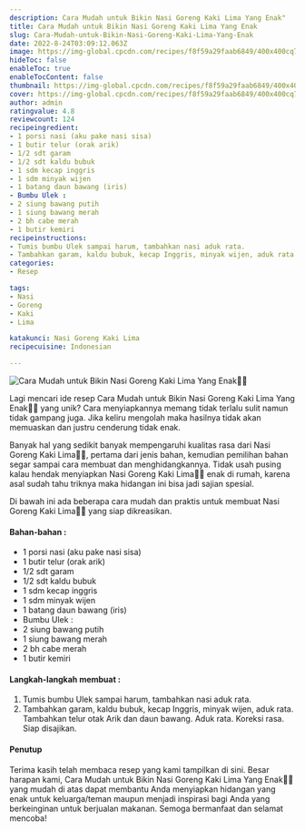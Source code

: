 ```yaml
---
description: Cara Mudah untuk Bikin Nasi Goreng Kaki Lima Yang Enak"
title: Cara Mudah untuk Bikin Nasi Goreng Kaki Lima Yang Enak
slug: Cara-Mudah-untuk-Bikin-Nasi-Goreng-Kaki-Lima-Yang-Enak
date: 2022-8-24T03:09:12.063Z
image: https://img-global.cpcdn.com/recipes/f8f59a29faab6849/400x400cq70/photo.jpg
hideToc: false
enableToc: true
enableTocContent: false
thumbnail: https://img-global.cpcdn.com/recipes/f8f59a29faab6849/400x400cq70/photo.jpg
cover: https://img-global.cpcdn.com/recipes/f8f59a29faab6849/400x400cq70/photo.jpg
author: admin
ratingvalue: 4.8
reviewcount: 124
recipeingredient:
- 1 porsi nasi (aku pake nasi sisa)
- 1 butir telur (orak arik)
- 1/2 sdt garam
- 1/2 sdt kaldu bubuk
- 1 sdm kecap inggris
- 1 sdm minyak wijen
- 1 batang daun bawang (iris)
- Bumbu Ulek :
- 2 siung bawang putih
- 1 siung bawang merah
- 2 bh cabe merah
- 1 butir kemiri
recipeinstructions:
- Tumis bumbu Ulek sampai harum, tambahkan nasi aduk rata.
- Tambahkan garam, kaldu bubuk, kecap Inggris, minyak wijen, aduk rata. Tambahkan telur otak Arik dan daun bawang. Aduk rata. Koreksi rasa. Siap disajikan.
categories:
- Resep

tags:
- Nasi
- Goreng
- Kaki
- Lima

katakunci: Nasi Goreng Kaki Lima
recipecuisine: Indonesian

---
```


![Cara Mudah untuk Bikin Nasi Goreng Kaki Lima Yang Enak👩‍🍳](https://img-global.cpcdn.com/recipes/f8f59a29faab6849/400x400cq70/photo.jpg)

Lagi mencari ide resep Cara Mudah untuk Bikin Nasi Goreng Kaki Lima Yang Enak👩‍🍳 yang unik? Cara menyiapkannya memang tidak terlalu sulit namun tidak gampang juga. Jika keliru mengolah maka hasilnya tidak akan memuaskan dan justru cenderung tidak enak.

Banyak hal yang sedikit banyak mempengaruhi kualitas rasa dari Nasi Goreng Kaki Lima👩‍🍳, pertama dari jenis bahan, kemudian pemilihan bahan segar sampai cara membuat dan menghidangkannya. Tidak usah pusing kalau hendak menyiapkan Nasi Goreng Kaki Lima👩‍🍳 enak di rumah, karena asal sudah tahu triknya maka hidangan ini bisa jadi sajian spesial.

Di bawah ini ada beberapa cara mudah dan praktis untuk membuat Nasi Goreng Kaki Lima👩‍🍳 yang siap dikreasikan.

<!--inarticleads1-->

#### Bahan-bahan :

- 1 porsi nasi (aku pake nasi sisa)
- 1 butir telur (orak arik)
- 1/2 sdt garam
- 1/2 sdt kaldu bubuk
- 1 sdm kecap inggris
- 1 sdm minyak wijen
- 1 batang daun bawang (iris)
- Bumbu Ulek :
- 2 siung bawang putih
- 1 siung bawang merah
- 2 bh cabe merah
- 1 butir kemiri

<!--inarticleads2-->

#### Langkah-langkah membuat :

1. Tumis bumbu Ulek sampai harum, tambahkan nasi aduk rata.
1. Tambahkan garam, kaldu bubuk, kecap Inggris, minyak wijen, aduk rata. Tambahkan telur otak Arik dan daun bawang. Aduk rata. Koreksi rasa. Siap disajikan.

#### Penutup

Terima kasih telah membaca resep yang kami tampilkan di sini. Besar harapan kami, Cara Mudah untuk Bikin Nasi Goreng Kaki Lima Yang Enak👩‍🍳 yang mudah di atas dapat membantu Anda menyiapkan hidangan yang enak untuk keluarga/teman maupun menjadi inspirasi bagi Anda yang berkeinginan untuk berjualan makanan. Semoga bermanfaat dan selamat mencoba!